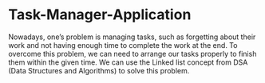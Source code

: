# Task-Manager-Application
Nowadays, one’s problem is managing tasks, such as forgetting about their work and not
having enough time to complete the work at the end. To overcome this problem, we can need
to arrange our tasks properly to finish them within the given time. We can use the Linked list
concept from DSA (Data Structures and Algorithms) to solve this problem.

